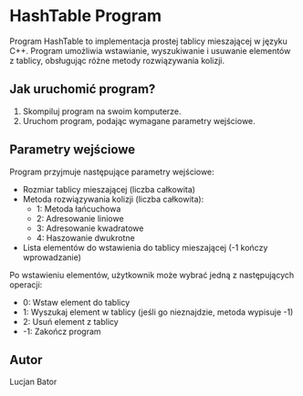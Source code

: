 # HashTable Program

Program HashTable to implementacja prostej tablicy mieszającej w języku C++. 
Program umożliwia wstawianie, wyszukiwanie i usuwanie elementów z tablicy, obsługując różne metody rozwiązywania kolizji.

## Jak uruchomić program?

1. Skompiluj program na swoim komputerze.
2. Uruchom program, podając wymagane parametry wejściowe.

## Parametry wejściowe

Program przyjmuje następujące parametry wejściowe:
- Rozmiar tablicy mieszającej (liczba całkowita)
- Metoda rozwiązywania kolizji (liczba całkowita):
    - 1: Metoda łańcuchowa
    - 2: Adresowanie liniowe
    - 3: Adresowanie kwadratowe
    - 4: Haszowanie dwukrotne
- Lista elementów do wstawienia do tablicy mieszającej (-1 kończy wprowadzanie)

Po wstawieniu elementów, użytkownik może wybrać jedną z następujących operacji:
- 0: Wstaw element do tablicy
- 1: Wyszukaj element w tablicy (jeśli go nieznajdzie, metoda wypisuje -1)
- 2: Usuń element z tablicy
- -1: Zakończ program

## Autor

Lucjan Bator

